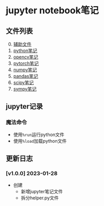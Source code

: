 # jupyter notebook笔记

## 文件列表

0. [辅助文件](helper.py)
1. [python笔记](python.ipynb)
2. [opencv笔记](opencv.ipynb)
3. [pytorch笔记](pytorch.ipynb)
4. [numpy笔记](numpy.ipynb)
5. [pandas笔记](pandas.ipynb)
6. [scipy笔记](scipy.ipynb)
7. [sympy笔记](sympy.ipynb)

## jupyter记录

### 魔法命令

+ 使用`%run`运行python文件
+ 使用`%load`加载python文件

## 更新日志

### [v1.0.0] 2023-01-28

+ 创建
  + 新增jupyter笔记文件
  + 拆分helper.py文件
